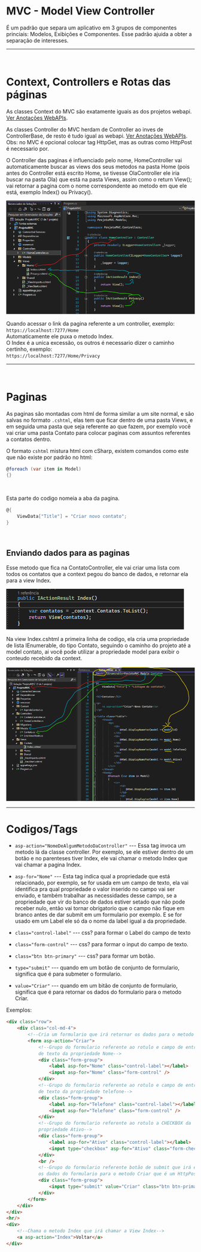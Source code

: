 # MVC - Model View Controller

É um padrão que separa um aplicativo em 3 grupos de componentes princiais:
Modelos, Exibições e Componentes. Esse padrão ajuida a obter a separação de interesses.

---

</br>

# Context, Controllers e Rotas das páginas

As classes Context do MVC são exatamente iguais as dos projetos webapi. [Ver Anotações WebAPIs](../5%20-%20APIs%20com%20C%23/Anota%C3%A7%C3%B5es%20WebAPIs.md).

As classes Controller do MVC herdam de Controller ao inves de ControllerBase, de resto é tudo igual as webapi. [Ver Anotações WebAPIs](../5%20-%20APIs%20com%20C%23/Anota%C3%A7%C3%B5es%20WebAPIs.md).
Obs: no MVC é opcional colocar tag HttpGet, mas as outras como HttpPost é necessario por.

O Controller das paginas é influenciado pelo nome, HomeController vai automaticamente buscar as views dos seus metodos na pasta Home (pois antes do Controller está escrito Home, se tivesse OlaController ele iria buscar na pasta Ola) que está na pasta Views, assim como o return View(); vai retornar a pagina com o nome correspondente ao metodo em que ele está, exemplo Index() ou Privacy().

![MarcacoesComoRotasFuncionam](imgs/MarcacoesComoRotasFuncionam.png)

Quando acessar o link da pagina referente a um controller, exemplo:  
`https://localhost:7277/Home`  
Automaticamente ele puxa o metodo Index.  
O Index é a unica excessão, os outros é necessario dizer o caminho certinho, exemplo:  
`https://localhost:7277/Home/Privacy`

---

</br>

# Paginas

As paginas são montadas com html de forma similar a um site normal, e são salvas no formato `.cshtml`, elas tem que ficar dentro de uma pasta Views, e em seguida uma pasta que seja referente ao que fazem, por exemplo você vai criar uma pasta Contato para colocar paginas com assuntos referentes a contatos dentro.

O formato `cshtml` mistura html com cSharp, existem comandos como este que não existe por padrão no html:
```c#
@foreach (var item in Model)
{}
```
<br>

Esta parte do codigo nomeia a aba da pagina.
```c#
@{
    ViewData["Title"] = "Criar novo contato";
}
```

<br>

## Enviando dados para as paginas

Esse metodo que fica na ContatoController, ele vai criar uma lista com todos os contatos que a context pegou do banco de dados, e retornar ela para a view Index.

![IndexContato](imgs/IndexContato.png)

Na view Index.cshtml a primeira linha de codigo, ela cria uma propriedade de lista IEnumerable, do tipo Contato, seguindo o caminho do projeto até a model contato, ai você pode utilizar a propriedade model para exibir o conteudo recebido da context.

![Pagina-CSHTML](imgs/Pagina-CSHTML.png)

---

# Codigos/Tags



- `asp-action="NomeDeAlgumMetodoDaController"` --- Essa tag invoca um metodo lá da classe controller. Por exemplo, se ele estiver dentro de um botão e no parenteses tiver Index, ele vai chamar o metodo Index que vai chamar a pagina Index.

- `asp-for="Nome"` --- Esta tag indica qual a propriedade que está relacionado, por exemplo, se for usada em um campo de texto, ela vai identifica pra qual propriedade o valor inserido no campo vai ser enviado, e também trabalhar as necessidades desse campo, se a propriedade que vir do banco de dados estiver setado que não pode receber nulo, então vai tornar obrigatorio que o campo não fique em branco antes de dar submit em um formulario por exemplo. E se for usado em um Label ele só da o nome da label igual a da propriedade.

- `class="control-label"` --- css? para formar o Label do campo de texto
- `class="form-control"` --- css? para formar o input do campo de texto.
- `class="btn btn-primary"` --- css? para formar um botão.
- `type="submit"` --- quando em um botão de conjunto de formulario, significa que é para submeter o formulario.
- `value="Criar"` --- quando em um bitão de conjunto de formulario, significa que é para retornar os dados do formulario para o metodo Criar.  

Exemplos:

```html
<div class="row">
    <div class="col-md-4">
        <!--Cria um formulario que irá retornar os dados para o metodo Criar-->
        <form asp-action="Criar">
            <!--Grupo do formulario referente ao rotulo e campo de entrada
            de texto da propriedade Nome-->
            <div class="form-group">
                <label asp-for="Nome" class="control-label"></label>
                <input asp-for="Nome" class="form-control" />
            </div>
            <!--Grupo do formulario referente ao rotulo e campo de entrada
            de texto da propriedade telefone-->
            <div class="form-group">
                <label asp-for="Telefone" class="control-label"></label>
                <input asp-for="Telefone" class="form-control" />
            </div>
            <!--Grupo do formulario referente ao rotulo a CHECKBOX da
            propriedade Ativo-->
            <div class="form-group">
                <label asp-for="Ativo" class="control-label"></label>
                <input type="checkbox" asp-for="Ativo" class="form-check-input" />
            </div>
            <br />
            <!--Grupo do formulario referente botão de submit que irá enviar
            os dados do formulario para o metodo Criar que é um HttpPost-->
            <div class="form-group">
                <input type="submit" value="Criar" class="btn btn-primary" />
            </div>
        </form>
    </div>
</div>
<hr/>
<div>
    <!--Chama o metodo Index que irá chamar a View Index-->
    <a asp-action="Index">Voltar</a>
</div>
```